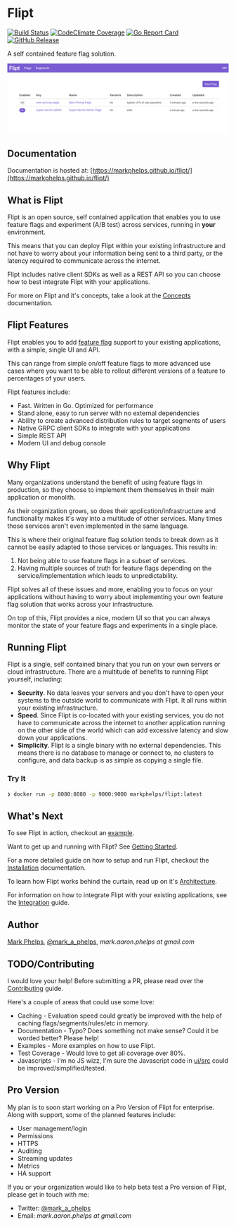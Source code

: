# Flipt

[![Build Status](https://travis-ci.com/markphelps/flipt.svg?token=TBiDDmnBkCmRa867CqCG&branch=master)](https://travis-ci.com/markphelps/flipt)
[![CodeClimate Coverage](https://img.shields.io/codeclimate/coverage/markphelps/flipt.svg?style=flat)](https://codeclimate.com/github/markphelps/flipt)
[![Go Report Card](https://goreportcard.com/badge/github.com/markphelps/flipt)](https://goreportcard.com/report/github.com/markphelps/flipt)
[![GitHub Release](https://img.shields.io/github/release/markphelps/flipt.svg?style=flat)](https://github.com/markphelps/flipt/releases)

A self contained feature flag solution.

![Flipt](docs/assets/images/flipt.png)

## Documentation

Documentation is hosted at: [https://markphelps.github.io/flipt/](https://markphelps.github.io/flipt/)

## What is Flipt

Flipt is an open source, self contained application that enables you to use feature flags and experiment (A/B test) across services, running in **your** environment.

This means that you can deploy Flipt within your existing infrastructure and not have to worry about your information being sent to a third party, or the latency required to communicate across the internet.

Flipt includes native client SDKs as well as a REST API so you can choose how to best integrate Flipt with your applications.

For more on Flipt and it's concepts, take a look at the [Concepts](https://markphelps.github.io/flipt/concepts/) documentation.

## Flipt Features

Flipt enables you to add [feature flag](https://martinfowler.com/bliki/FeatureToggle.html) support to your existing applications, with a simple, single UI and API.

This can range from simple on/off feature flags to more advanced use cases where you want to be able to rollout different versions of a feature to percentages of your users.

Flipt features include:

* Fast. Written in Go. Optimized for performance
* Stand alone, easy to run server with no external dependencies
* Ability to create advanced distribution rules to target segments of users
* Native GRPC client SDKs to integrate with your applications
* Simple REST API
* Modern UI and debug console

## Why Flipt

Many organizations understand the benefit of using feature flags in production, so they choose to implement them themselves in their main application or monolith.

As their organization grows, so does their application/infrastructure and functionality makes it's way into a multitude of other services. Many times those services aren't even implemented in the same language.

This is where their original feature flag solution tends to break down as it cannot be easily adapted to those services or languages. This results in:

1. Not being able to use feature flags in a subset of services.
1. Having multiple sources of truth for feature flags depending on the service/implementation which leads to unpredictability.

Flipt solves all of these issues and more, enabling you to focus on your applications without having to worry about implementing your own feature flag solution that works across your infrastructure.

On top of this, Flipt provides a nice, modern UI so that you can always monitor the state of your feature flags and experiments in a single place.

## Running Flipt

Flipt is a single, self contained binary that you run on your own servers or cloud infrastructure. There are a multitude of benefits to running Flipt yourself, including:

* **Security**. No data leaves your servers and you don't have to open your systems to the outside world to communicate with Flipt. It all runs within your existing infrastructure.
* **Speed**. Since Flipt is co-located with your existing services, you do not have to communicate across the internet to another application running on the other side of the world which can add excessive latency and slow down your applications.
* **Simplicity**. Flipt is a single binary with no external dependencies. This means there is no database to manage or connect to, no clusters to configure, and data backup is as simple as copying a single file.

### Try It

```bash
❯ docker run -p 8080:8080 -p 9000:9000 markphelps/flipt:latest
```

## What's Next

To see Flipt in action, checkout an [example](example/).

Want to get up and running with Flipt? See [Getting Started](https://markphelps.github.io/flipt/getting_started/).

For a more detailed guide on how to setup and run Flipt, checkout the [Installation](https://markphelps.github.io/flipt/installation/) documentation.

To learn how Flipt works behind the curtain, read up on it's [Architecture](https://markphelps.github.io/flipt/architecture/).

For information on how to integrate Flipt with your existing applications, see the [Integration](https://markphelps.github.io/flipt/integration/) guide.

## Author

[Mark Phelps](https://markphelps.me), [@mark_a_phelps](https://twitter.com/mark_a_phelps), _mark.aaron.phelps at gmail.com_

## TODO/Contributing

I would love your help! Before submitting a PR, please read over the [Contributing](.github/contributing) guide.

Here's a couple of areas that could use some love:

* Caching - Evaluation speed could greatly be improved with the help of caching flags/segments/rules/etc in memory.
* Documentation - Typo? Does something not make sense? Could it be worded better? Please help!
* Examples - More examples on how to use Flipt.
* Test Coverage - Would love to get all coverage over 80%.
* Javascripts - I'm no JS wizz, I'm sure the Javascript code in [ui/src](ui/src) could be improved/simplified/tested.

## Pro Version

My plan is to soon start working on a Pro Version of Flipt for enterprise. Along with support, some of the planned features include:

* User management/login
* Permissions
* HTTPS
* Auditing
* Streaming updates
* Metrics
* HA support

If you or your organization would like to help beta test a Pro version of Flipt, please get in touch with me:

* Twitter: [@mark_a_phelps](https://twitter.com/mark_a_phelps)
* Email: _mark.aaron.phelps at gmail.com_
